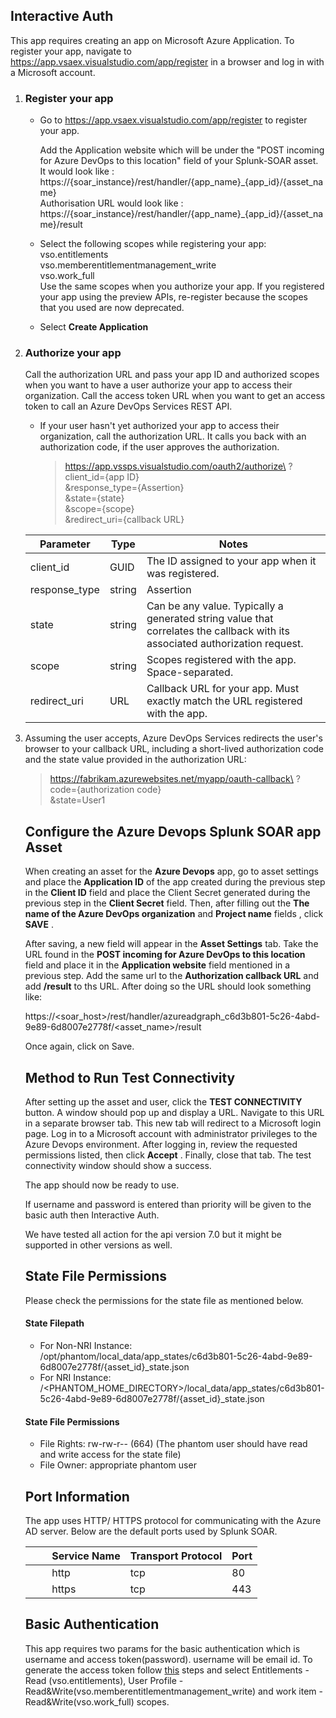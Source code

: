 ## Interactive Auth

This app requires creating an app on Microsoft Azure Application. To register your app, navigate to
<https://app.vsaex.visualstudio.com/app/register> in a browser and log in with a Microsoft account.

1. ### Register your app

   - Go to <https://app.vsaex.visualstudio.com/app/register> to register your app.

     Add the Application website which will be under the "POST incoming for Azure DevOps to this
     location" field of your Splunk-SOAR asset. It would look like :\
     https://{soar_instance}/rest/handler/{app_name}\_{app_id}/{asset_name}\
     Authorisation URL would look like :\
     https://{soar_instance}/rest/handler/{app_name}\_{app_id}/{asset_name}/result

   - Select the following scopes while registering your app:\
     vso.entitlements\
     vso.memberentitlementmanagement_write\
     vso.work_full\
     Use the same scopes when you authorize your app. If you registered your app using the
     preview APIs, re-register because the scopes that you used are now deprecated.

   - Select **Create Application**

1. ### Authorize your app

   Call the authorization URL and pass your app ID and authorized scopes when you want to have a
   user authorize your app to access their organization. Call the access token URL when you want to
   get an access token to call an Azure DevOps Services REST API.

   - If your user hasn't yet authorized your app to access their organization, call the
     authorization URL. It calls you back with an authorization code, if the user approves the
     authorization.

     > https://app.vssps.visualstudio.com/oauth2/authorize\
     > ?client_id={app ID}\
     > &response_type={Assertion}\
     > &state={state}\
     > &scope={scope}\
     > &redirect_uri={callback URL}

   | Parameter | Type | Notes |
   |---------------|--------|------------------------------------------------------------------------------------------------------------------------------|
   | client_id | GUID | The ID assigned to your app when it was registered. |
   | response_type | string | Assertion |
   | state | string | Can be any value. Typically a generated string value that correlates the callback with its associated authorization request. |
   | scope | string | Scopes registered with the app. Space-separated. |
   | redirect_uri | URL | Callback URL for your app. Must exactly match the URL registered with the app. |

1. Assuming the user accepts, Azure DevOps Services redirects the user's browser to your callback
   URL, including a short-lived authorization code and the state value provided in the
   authorization URL:

   > https://fabrikam.azurewebsites.net/myapp/oauth-callback\
   > ?code={authorization code}\
   > &state=User1

   ## Configure the Azure Devops Splunk SOAR app Asset

   When creating an asset for the **Azure Devops** app, go to asset settings and place the
   **Application ID** of the app created during the previous step in the **Client ID** field and
   place the Client Secret generated during the previous step in the **Client Secret** field. Then,
   after filling out the **The name of the Azure DevOps organization** and **Project name** fields
   , click **SAVE** .

   After saving, a new field will appear in the **Asset Settings** tab. Take the URL found in the
   **POST incoming for Azure DevOps to this location** field and place it in the **Application
   website** field mentioned in a previous step. Add the same url to the **Authorization callback
   URL** and add **/result** to ths URL. After doing so the URL should look something like:

   https://\<soar_host>/rest/handler/azureadgraph_c6d3b801-5c26-4abd-9e89-6d8007e2778f/\<asset_name>/result

   Once again, click on Save.

   ## Method to Run Test Connectivity

   After setting up the asset and user, click the **TEST CONNECTIVITY** button. A window should pop
   up and display a URL. Navigate to this URL in a separate browser tab. This new tab will redirect
   to a Microsoft login page. Log in to a Microsoft account with administrator privileges to the
   Azure Devops environment. After logging in, review the requested permissions listed, then click
   **Accept** . Finally, close that tab. The test connectivity window should show a success.

   The app should now be ready to use.

   If username and password is entered than priority will be given to the basic auth then
   Interactive Auth.

   We have tested all action for the api version 7.0 but it might be supported in other versions as
   well.

   ## State File Permissions

   Please check the permissions for the state file as mentioned below.

   #### State Filepath

   - For Non-NRI Instance:
     /opt/phantom/local_data/app_states/c6d3b801-5c26-4abd-9e89-6d8007e2778f/{asset_id}\_state.json
   - For NRI Instance:
     /\<PHANTOM_HOME_DIRECTORY>/local_data/app_states/c6d3b801-5c26-4abd-9e89-6d8007e2778f/{asset_id}\_state.json

   #### State File Permissions

   - File Rights: rw-rw-r-- (664) (The phantom user should have read and write access for the
     state file)
   - File Owner: appropriate phantom user

   ## Port Information

   The app uses HTTP/ HTTPS protocol for communicating with the Azure AD server. Below are the
   default ports used by Splunk SOAR.

   |         Service Name | Transport Protocol | Port |
   |----------------------|--------------------|------|
   |         http | tcp | 80 |
   |         https | tcp | 443 |

   ## Basic Authentication

   This app requires two params for the basic authentication which is username and access
   token(password). username will be email id. To generate the access token follow
   [this](https://learn.microsoft.com/en-us/azure/devops/organizations/accounts/use-personal-access-tokens-to-authenticate?view=azure-devops&tabs=Windows#create-a-pat)
   steps and select Entitlements - Read (vso.entitlements), User Profile -
   Read&Write(vso.memberentitlementmanagement_write) and work item - Read&Write(vso.work_full)
   scopes.
